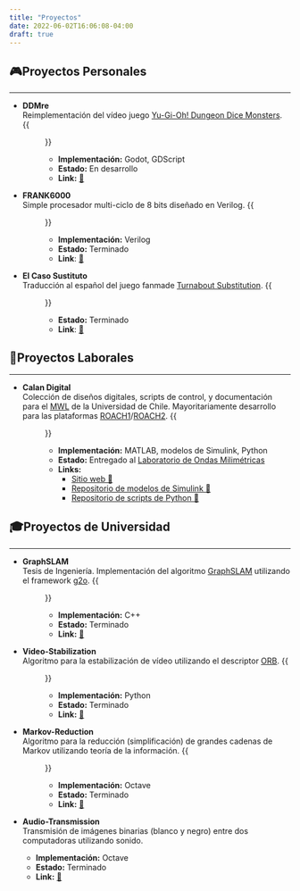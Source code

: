 ```yaml
---
title: "Proyectos"
date: 2022-06-02T16:06:08-04:00
draft: true
---
```

## 🎮Proyectos Personales
-------------------------
- **DDMre**  
Reimplementación del vídeo juego [Yu-Gi-Oh! Dungeon Dice Monsters](https://yugioh.fandom.com/wiki/Yu-Gi-Oh!_Dungeon_Dice_Monsters_(video_game)).
{{<figure src="https://raw.githubusercontent.com/francocurotto/francocurotto.github.io/main/static/images/project-DDMre.png" height="200">}}
    - **Implementación:** Godot, GDScript
    - **Estado:** En desarrollo
    - **Link:** [🔗](https://github.com/francocurotto/DDMre)

- **FRANK6000**  
Simple procesador multi-ciclo de 8 bits diseñado en Verilog.
{{<figure src="https://raw.githubusercontent.com/francocurotto/francocurotto.github.io/main/static/images/project-FRANK6000.png" height="200">}}
    - **Implementación:** Verilog
    - **Estado:** Terminado
    - **Link**: [🔗](https://github.com/francocurotto/FRANK6000)

- **El Caso Sustituto**  
Traducción al español del juego fanmade [Turnabout Substitution](http://turnaboutsub.weebly.com/).
{{<figure src="https://raw.githubusercontent.com/francocurotto/francocurotto.github.io/main/static/images/20220715-caso-sustituto-2.png" height="200">}}
    - **Estado:** Terminado
    - **Link**: [🔗](../blog/el-caso-sustituto)

## 💼Proyectos Laborales
------------------------
- **Calan Digital**  
Colección de diseños digitales, scripts de control, y documentación para el [MWL](http://www.das.uchile.cl/lab_mwl/) de la Universidad de Chile. Mayoritariamente desarrollo para las plataformas [ROACH1](https://github.com/casper-astro/casper-hardware/blob/master/FPGA_Hosts/ROACH/README.md)/[ROACH2](https://github.com/casper-astro/casper-hardware/blob/master/FPGA_Hosts/ROACH2/README.md).
{{<figure src="https://raw.githubusercontent.com/francocurotto/francocurotto.github.io/main/static/images/project-Calan_Digital.png" height="200">}}
    - **Implementación:** MATLAB, modelos de Simulink, Python
    - **Estado:** Entregado al [Laboratorio de Ondas Milimétricas](http://www.das.uchile.cl/lab_mwl/)
    - **Links:**
        - [Sitio web 🔗](https://sites.google.com/site/calandigital/)
        - [Repositorio de modelos de Simulink 🔗](https://github.com/FrancoCalan/simulink_models)
        - [Repositorio de scripts de Python 🔗](https://github.com/FrancoCalan/calandigital)

## 🎓Proyectos de Universidad
-----------------------------
- **GraphSLAM**  
Tesis de Ingeniería. Implementación del algoritmo [GraphSLAM](https://en.wikipedia.org/wiki/Simultaneous_localization_and_mapping#GraphSLAM) utilizando el framework [g2o](https://github.com/RainerKuemmerle/g2o). 
{{<figure src="https://raw.githubusercontent.com/francocurotto/francocurotto.github.io/main/static/images/project-GraphSLAM.png" height="200">}}
    - **Implementación:** C++
    - **Estado:** Terminado
    - **Link:** [🔗](https://github.com/francocurotto/GraphSLAM)

- **Video-Stabilization**  
Algoritmo para la estabilización de vídeo utilizando el descriptor [ORB](https://en.wikipedia.org/wiki/Oriented_FAST_and_rotated_BRIEF). 
{{<figure src="https://raw.githubusercontent.com/francocurotto/francocurotto.github.io/main/static/images/project-Video_Stabilization.jpg" height="200">}}
    - **Implementación:** Python
    - **Estado:** Terminado
    - **Link:** [🔗](https://github.com/francocurotto/Video-Stabilization)

- **Markov-Reduction**  
Algoritmo para la reducción (simplificación) de grandes cadenas de Markov utilizando teoría de la información.
{{<figure src="https://raw.githubusercontent.com/francocurotto/francocurotto.github.io/main/static/images/project-Markov_Reduction.png" height="200">}}
    - **Implementación:** Octave
    - **Estado:** Terminado
    - **Link:** [🔗](https://github.com/francocurotto/Markov-Reduction)

- **Audio-Transmission**  
Transmisión de imágenes binarias (blanco y negro) entre dos computadoras utilizando sonido.
    - **Implementación:** Octave
    - **Estado:** Terminado
    - **Link:** [🔗](https://github.com/francocurotto/Audio-Transmission)


